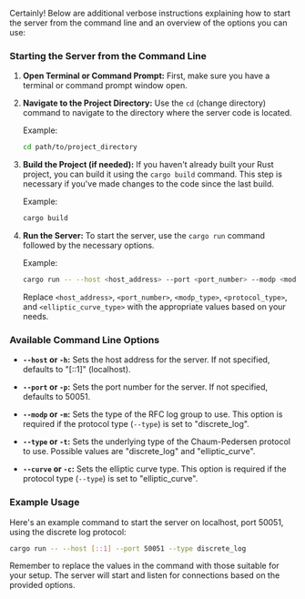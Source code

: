 Certainly! Below are additional verbose instructions explaining how to start the server from the command line and an overview of the options you can use:

### Starting the Server from the Command Line

1. **Open Terminal or Command Prompt:** First, make sure you have a terminal or command prompt window open.

2. **Navigate to the Project Directory:** Use the `cd` (change directory) command to navigate to the directory where the server code is located.
   
   Example:
   ```bash
   cd path/to/project_directory
   ```

3. **Build the Project (if needed):** If you haven't already built your Rust project, you can build it using the `cargo build` command. This step is necessary if you've made changes to the code since the last build.

   Example:
   ```bash
   cargo build
   ```

4. **Run the Server:** To start the server, use the `cargo run` command followed by the necessary options.

   Example:
   ```bash
   cargo run -- --host <host_address> --port <port_number> --modp <modp_type> --type <protocol_type> --curve <elliptic_curve_type>
   ```

   Replace `<host_address>`, `<port_number>`, `<modp_type>`, `<protocol_type>`, and `<elliptic_curve_type>` with the appropriate values based on your needs.

### Available Command Line Options

- **`--host` or `-h`:** Sets the host address for the server. If not specified, defaults to "[::1]" (localhost).

- **`--port` or `-p`:** Sets the port number for the server. If not specified, defaults to 50051.

- **`--modp` or `-m`:** Sets the type of the RFC log group to use. This option is required if the protocol type (`--type`) is set to "discrete_log".

- **`--type` or `-t`:** Sets the underlying type of the Chaum-Pedersen protocol to use. Possible values are "discrete_log" and "elliptic_curve".

- **`--curve` or `-c`:** Sets the elliptic curve type. This option is required if the protocol type (`--type`) is set to "elliptic_curve".

### Example Usage

Here's an example command to start the server on localhost, port 50051, using the discrete log protocol:

```bash
cargo run -- --host [::1] --port 50051 --type discrete_log
```

Remember to replace the values in the command with those suitable for your setup. The server will start and listen for connections based on the provided options.